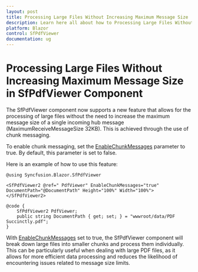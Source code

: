 ```yaml
---
layout: post
title: Processing Large Files Without Increasing Maximum Message Size | Syncfusion
description: Learn here all about how to Processing Large Files Without Increasing Maximum Message Size in SfPdfViewer Component.
platform: Blazor
control: SfPdfViewer
documentation: ug
---
```


# Processing Large Files Without Increasing Maximum Message Size in SfPdfViewer Component

The SfPdfViewer component now supports a new feature that allows for the processing of large files without the need to increase the maximum message size of a single incoming hub message (MaximumReceiveMessageSize 32KB). This is achieved through the use of chunk messaging.

To enable chunk messaging, set the [EnableChunkMessages](https://help.syncfusion.com/cr/blazor/Syncfusion.Blazor.SfPdfViewer.PdfViewerBase.html#Syncfusion_Blazor_SfPdfViewer_PdfViewerBase_EnableChunkMessages) parameter to true. By default, this parameter is set to false.

Here is an example of how to use this feature:

```cshtml
@using Syncfusion.Blazor.SfPdfViewer

<SfPdfViewer2 @ref=" PdfViewer" EnableChunkMessages="true" DocumentPath="@DocumentPath" Height="100%" Width="100%">
</SfPdfViewer2>

@code {
    SfPdfViewer2 PdfViewer;
    public string DocumentPath { get; set; } = "wwwroot/data/PDF Succinctly.pdf";
}
```
With [EnableChunkMessages](https://help.syncfusion.com/cr/blazor/Syncfusion.Blazor.SfPdfViewer.PdfViewerBase.html#Syncfusion_Blazor_SfPdfViewer_PdfViewerBase_EnableChunkMessages) set to true, the SfPdfViewer component will break down large files into smaller chunks and process them individually. This can be particularly useful when dealing with large PDF files, as it allows for more efficient data processing and reduces the likelihood of encountering issues related to message size limits.